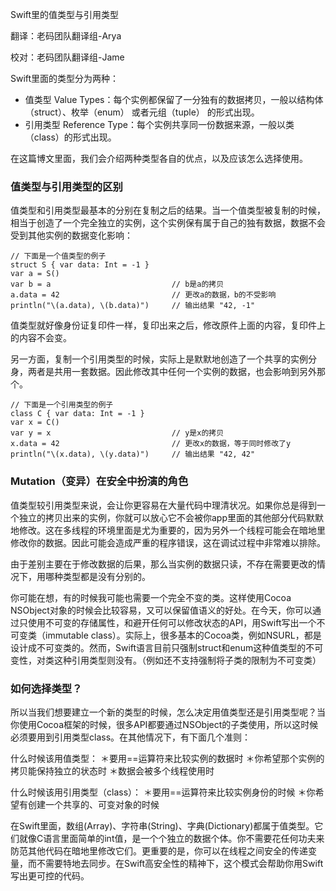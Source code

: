 Swift里的值类型与引用类型

翻译：老码团队翻译组-Arya

校对：老码团队翻译组-Jame

Swift里面的类型分为两种：
 
* 值类型 Value Types：每个实例都保留了一分独有的数据拷贝，一般以结构体 （struct）、枚举（enum） 或者元组（tuple） 的形式出现。
* 引用类型 Reference Type：每个实例共享同一份数据来源，一般以类（class）的形式出现。

在这篇博文里面，我们会介绍两种类型各自的优点，以及应该怎么选择使用。

### 值类型与引用类型的区别

值类型和引用类型最基本的分别在复制之后的结果。当一个值类型被复制的时候，相当于创造了一个完全独立的实例，这个实例保有属于自己的独有数据，数据不会受到其他实例的数据变化影响：

	// 下面是一个值类型的例子
	struct S { var data: Int = -1 }
	var a = S()
	var b = a							// b是a的拷贝
	a.data = 42							// 更改a的数据，b的不受影响
	println("\(a.data), \(b.data)")		// 输出结果 "42, -1"

值类型就好像身份证复印件一样，复印出来之后，修改原件上面的内容，复印件上的内容不会变。

另一方面，复制一个引用类型的时候，实际上是默默地创造了一个共享的实例分身，两者是共用一套数据。因此修改其中任何一个实例的数据，也会影响到另外那个。


	// 下面是一个引用类型的例子
	class C { var data: Int = -1 }
	var x = C()
	var y = x							// y是x的拷贝
	x.data = 42							// 更改x的数据，等于同时修改了y
	println("\(x.data), \(y.data)")		// 输出结果 "42, 42"



### Mutation（变异）在安全中扮演的角色

值类型较引用类型来说，会让你更容易在大量代码中理清状况。如果你总是得到一个独立的拷贝出来的实例，你就可以放心它不会被你app里面的其他部分代码默默地修改。这在多线程的环境里面是尤为重要的，因为另外一个线程可能会在暗地里修改你的数据。因此可能会造成严重的程序错误，这在调试过程中非常难以排除。

由于差别主要在于修改数据的后果，那么当实例的数据只读，不存在需要更改的情况下，用哪种类型都是没有分别的。


你可能在想，有的时候我可能也需要一个完全不变的类。这样使用Cocoa NSObject对象的时候会比较容易，又可以保留值语义的好处。在今天，你可以通过只使用不可变的存储属性，和避开任何可以修改状态的API，用Swift写出一个不可变类（immutable class）。实际上，很多基本的Cocoa类，例如NSURL，都是设计成不可变类的。然而，Swift语言目前只强制struct和enum这种值类型的不可变性，对类这种引用类型则没有。（例如还不支持强制将子类的限制为不可变类）

### 如何选择类型？

所以当我们想要建立一个新的类型的时候，怎么决定用值类型还是引用类型呢？当你使用Cocoa框架的时候，很多API都要通过NSObject的子类使用，所以这时候必须要用到引用类型class。在其他情况下，有下面几个准则：

什么时候该用值类型：
＊要用==运算符来比较实例的数据时
＊你希望那个实例的拷贝能保持独立的状态时
＊数据会被多个线程使用时

什么时候该用引用类型（class）：
＊要用==运算符来比较实例身份的时候
＊你希望有创建一个共享的、可变对象的时候

在Swift里面，数组(Array)、字符串(String)、字典(Dictionary)都属于值类型。它们就像C语言里面简单的int值，是一个个独立的数据个体。你不需要花任何功夫来防范其他代码在暗地里修改它们。更重要的是，你可以在线程之间安全的传递变量，而不需要特地去同步。在Swift高安全性的精神下，这个模式会帮助你用Swift写出更可控的代码。


